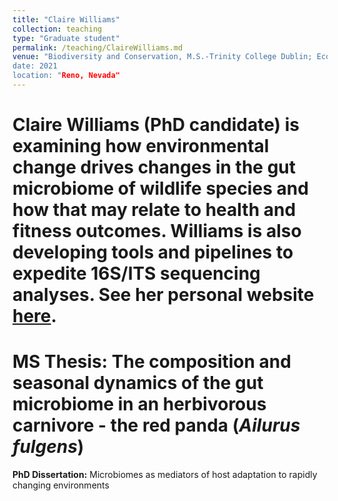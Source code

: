 ```yaml
---
title: "Claire Williams"
collection: teaching
type: "Graduate student"
permalink: /teaching/ClaireWilliams.md
venue: "Biodiversity and Conservation, M.S.-Trinity College Dublin; Ecology and Evolution, Ph.D.-University of Nevada-Reno
date: 2021
location: "Reno, Nevada"
---
```



Claire Williams (PhD candidate) is examining how environmental change drives changes in the gut microbiome of wildlife species and how that may relate to health and fitness outcomes. Williams is also developing tools and pipelines to expedite 16S/ITS sequencing analyses. See her personal website [here](<https://claireewilliams.github.io/>).
======
<b>MS Thesis:</b> The composition and seasonal dynamics of the gut microbiome in an herbivorous carnivore - the red panda (<i>Ailurus fulgens</i>) 
======
<b>PhD Dissertation:</b> Microbiomes as mediators of host adaptation to rapidly changing environments
